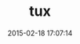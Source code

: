 ---
layout: post
title:  "tux"
repo:   "cldwalker/tux"
date:   2015-02-18 17:07:14
gemurl: http://github.com/cldwalker/tux
---